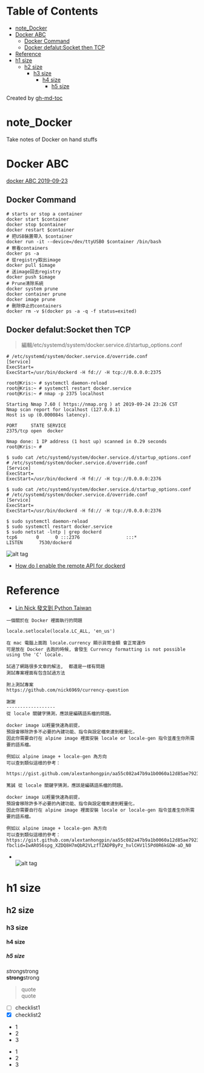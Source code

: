 Table of Contents
=================

   * [note_Docker](#note_docker)
   * [Docker ABC](#docker-abc)
      * [Docker Command](#docker-command)
      * [Docker defalut:Socket then TCP](#docker-defalutsocket-then-tcp)
   * [Reference](#reference)
   * [h1 size](#h1-size)
      * [h2 size](#h2-size)
         * [h3 size](#h3-size)
            * [h4 size](#h4-size)
               * [h5 size](#h5-size)

Created by [gh-md-toc](https://github.com/ekalinin/github-markdown-toc)


# note_Docker
Take notes of Docker on hand stuffs

# Docker ABC  
[docker ABC  2019-09-23](https://ithelp.ithome.com.tw/articles/10214587)  

## Docker Command  
```
# starts or stop a container
docker start $container
docker stop $container
docker restart $container
# 把USB裝置帶入 $container
docker run -it --device=/dev/ttyUSB0 $container /bin/bash
# 察看containers
docker ps -a
# 從registry取出image
docker pull $image
# 送image回去registry
docker push $image
# Prune清除系統
docker system prune
docker container prune
docker image prune
# 刪除停止的containers
docker rm -v $(docker ps -a -q -f status=exited)
```

## Docker defalut:Socket then TCP  
> 編輯/etc/systemd/system/docker.service.d/startup_options.conf  
```
# /etc/systemd/system/docker.service.d/override.conf
[Service]
ExecStart=
ExecStart=/usr/bin/dockerd -H fd:// -H tcp://0.0.0.0:2375
```

```
root@Kris:~ # systemctl daemon-reload
root@Kris:~ # systemctl restart docker.service
root@Kris:~ # nmap -p 2375 localhost

Starting Nmap 7.60 ( https://nmap.org ) at 2019-09-24 23:26 CST
Nmap scan report for localhost (127.0.0.1)
Host is up (0.000084s latency).

PORT     STATE SERVICE
2375/tcp open  docker

Nmap done: 1 IP address (1 host up) scanned in 0.29 seconds
root@Kris:~ #
```

```
$ sudo cat /etc/systemd/system/docker.service.d/startup_options.conf
# /etc/systemd/system/docker.service.d/override.conf
[Service]
ExecStart=
ExecStart=/usr/bin/dockerd -H fd:// -H tcp://0.0.0.0:2376
```

```
$ sudo cat /etc/systemd/system/docker.service.d/startup_options.conf
# /etc/systemd/system/docker.service.d/override.conf
[Service]
ExecStart=
ExecStart=/usr/bin/dockerd -H fd:// -H tcp://0.0.0.0:2376
```

```
$ sudo systemctl daemon-reload
$ sudo systemctl restart docker.service
$ sudo netstat -lntp | grep dockerd
tcp6       0      0 :::2376                 :::*                    LISTEN      7530/dockerd
```
![alt tag](https://i.imgur.com/29ZlFD7.png)

* [How do I enable the remote API for dockerd](https://success.docker.com/article/how-do-i-enable-the-remote-api-for-dockerd)

# Reference
* [Lin Nick‎ 發文到 Python Taiwan]()  
```
一個關於在 Docker 裡面執行的問題

locale.setlocale(locale.LC_ALL, 'en_us')

在 mac 電腦上面跑 locale.currency 顯示貨幣金額 會正常運作
可是放在 Docker 去跑的時候, 會發生 Currency formatting is not possible using the 'C' locale.

試過了網路很多文章的解法,  都還是一樣有問題
測試專案裡面有包含試過方法

附上測試專案
https://github.com/nick6969/currency-question

謝謝
------------------
從 locale 關鍵字猜測，應該是編碼語系檔的問題。

docker image 以輕量快速為前提，
預設會移除許多不必要的內建功能、指令與設定檔來達到輕量化，
因此你需要自行在 alpine image 裡面安裝 locale or locale-gen 指令並產生你所需要的語系檔。

例如以 alpine image + locale-gen 為方向
可以查到類似這樣的參考：

https://gist.github.com/alextanhongpin/aa55c082a47b9a1b0060a12d85ae7923
```
```
篤誠 從 locale 關鍵字猜測，應該是編碼語系檔的問題。

docker image 以輕量快速為前提，
預設會移除許多不必要的內建功能、指令與設定檔來達到輕量化，
因此你需要自行在 alpine image 裡面安裝 locale or locale-gen 指令並產生你所需要的語系檔。

例如以 alpine image + locale-gen 為方向
可以查到類似這樣的參考：
https://gist.github.com/alextanhongpin/aa55c082a47b9a1b0060a12d85ae7923?fbclid=IwAR056spg_XZDQ8H7mQbR2VLzfTZADPByPz_hvlCHV1l5Pd0R6kGDW-aD_N0
```


* []()  
![alt tag]()

# h1 size

## h2 size

### h3 size

#### h4 size

##### h5 size

*strong*strong  
**strong**strong  

> quote  
> quote

- [ ] checklist1
- [x] checklist2

* 1
* 2
* 3

- 1
- 2
- 3
